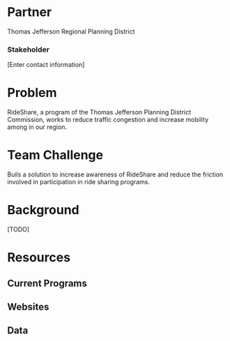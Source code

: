 # Partner
Thomas Jefferson Regional Planning District

### Stakeholder
[Enter contact information]

# Problem
RideShare, a program of the Thomas Jefferson Planning District Commission, works to reduce traffic congestion and increase mobility among in our region.

# Team Challenge
Buils a solution to increase awareness of RideShare and reduce the friction involved in participation in ride sharing programs.

# Background
[TODO]

# Resources

## Current Programs

## Websites

## Data

